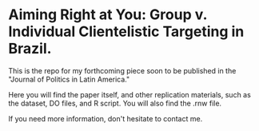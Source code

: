# Aiming Right at You: Group v. Individual Clientelistic Targeting in Brazil. 

This is the repo for my forthcoming piece soon to be published in the "Journal of Politics in Latin America."

Here you will find the paper itself, and other replication materials, such as the dataset, DO files, and R script. You will also find the .rnw file.

If you need more information, don't hesitate to contact me.
